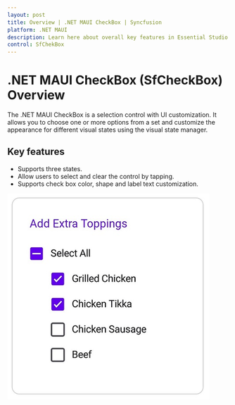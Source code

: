 ```yaml
---
layout: post
title: Overview | .NET MAUI CheckBox | Syncfusion
platform: .NET MAUI
description: Learn here about overall key features in Essential Studio for .NET MAUI SfCheckBox Control, its elements, and more.
control: SfChekBox
---
```


# .NET MAUI CheckBox (SfCheckBox) Overview

The .NET MAUI CheckBox is a selection control with UI customization. It allows you to choose one or more options from a set and customize the appearance for different visual states using the visual state manager.

## Key features

 * Supports three states.
 * Allow users to select and clear the control by tapping.
 * Supports check box color, shape and label text customization.

![Overview image of SfCheckBox](Images/Getting-Started/overviewimage.jpg)